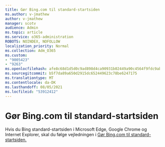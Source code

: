 ```yaml
---
title: Gør Bing.com til standard-startsiden
ms.author: v-jmathew
author: v-jmathew
manager: scotv
audience: Admin
ms.topic: article
ms.service: o365-administration
ROBOTS: NOINDEX, NOFOLLOW
localization_priority: Normal
ms.collection: Adm_O365
ms.custom:
- "9005423"
- "9263"
ms.openlocfilehash: afe8c68d1d5d0c9ad898d4ca90931b02449a90c4564f9fdc9abfaf6ce53aeba1
ms.sourcegitcommit: b5f7da89a650d2915dc652449623c78be6247175
ms.translationtype: MT
ms.contentlocale: da-DK
ms.lasthandoff: 08/05/2021
ms.locfileid: "53912412"
---
```

# <a name="make-bingcom-the-default-home-page"></a>Gør Bing.com til standard-startsiden

Hvis du Bing standard-startsiden i Microsoft Edge, Google Chrome og Internet Explorer, skal du følge vejledningen i [Gør Bing.com til standard-startsiden.](https://go.microsoft.com/fwlink/?linkid=2149816)
